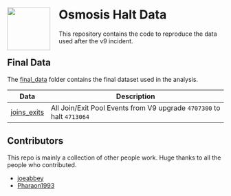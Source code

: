 <h1>
    <img src="https://docs.osmosis.zone/img/osmologo.svg" align="left" width="100" style="margin-right: 20px"/>
    Osmosis Halt Data
</h1>

This repository contains the code to reproduce the data used after the v9 incident.

## Final Data

The [final_data](./final_data/) folder contains the final dataset used in the analysis.

| Data                                          | Description                                                           |
|-----------------------------------------------|-----------------------------------------------------------------------|
| [joins_exits](./final_data/0_joins_exits.csv) | All Join/Exit Pool Events from V9 upgrade `4707300` to halt `4713064` |

## Contributors

This repo is mainly a collection of other people work.
Huge thanks to all the people who contributed.

- [joeabbey](https://github.com/joeabbey)
- [Pharaon1993](https://github.com/Pharaon1993)